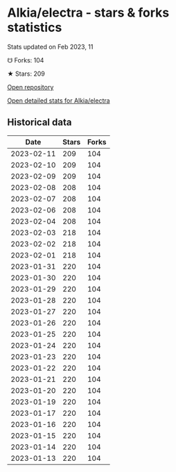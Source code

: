 # Alkia/electra - stars & forks statistics

Stats updated on Feb 2023, 11

☋ Forks: 104

★ Stars: 209

[Open repository](https://github.com/Alkia/electra)

[Open detailed stats for Alkia/electra](https://reviewgithub.com/rep/Alkia/electra)

## Historical data
| Date | Stars | Forks |
|------|-------|-------|
| 2023-02-11 | 209 | 104 | 
| 2023-02-10 | 209 | 104 | 
| 2023-02-09 | 209 | 104 | 
| 2023-02-08 | 208 | 104 | 
| 2023-02-07 | 208 | 104 | 
| 2023-02-06 | 208 | 104 | 
| 2023-02-04 | 208 | 104 | 
| 2023-02-03 | 218 | 104 | 
| 2023-02-02 | 218 | 104 | 
| 2023-02-01 | 218 | 104 | 
| 2023-01-31 | 220 | 104 | 
| 2023-01-30 | 220 | 104 | 
| 2023-01-29 | 220 | 104 | 
| 2023-01-28 | 220 | 104 | 
| 2023-01-27 | 220 | 104 | 
| 2023-01-26 | 220 | 104 | 
| 2023-01-25 | 220 | 104 | 
| 2023-01-24 | 220 | 104 | 
| 2023-01-23 | 220 | 104 | 
| 2023-01-22 | 220 | 104 | 
| 2023-01-21 | 220 | 104 | 
| 2023-01-20 | 220 | 104 | 
| 2023-01-19 | 220 | 104 | 
| 2023-01-17 | 220 | 104 | 
| 2023-01-16 | 220 | 104 | 
| 2023-01-15 | 220 | 104 | 
| 2023-01-14 | 220 | 104 | 
| 2023-01-13 | 220 | 104 | 

